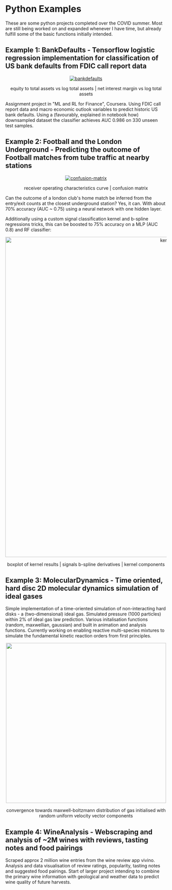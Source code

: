 # Python Examples

These are some python projects completed over the COVID summer. Most are still being worked on and expanded whenever I have time, but already fulfill some of the basic functions initially intended.


## Example 1: BankDefaults - Tensorflow logistic regression implementation for classification of US bank defaults from FDIC call report data
<p align="center">
<a href="https://ibb.co/4sgfhwK"><img src="https://i.ibb.co/0BVXHpm/bankdefaults.png" alt="bankdefaults" border="0"></a>
</p>

<p align="center">
  equity to total assets vs log total assets  | net interest margin vs log total assets
</p>

Assignment project in "ML and RL for Finance", Coursera. Using FDIC call report data and macro economic outlook variables to predict historic US bank defaults. Using a (favourably, explained in notebook how) downsampled dataset the classifier achieves AUC 0.986 on 330 unseen test samples.

## Example 2: Football and the London Underground - Predicting the outcome of Football matches from tube traffic at nearby stations
<p align="center">
<a href="https://ibb.co/K6vYN03"><img src="https://i.ibb.co/tBrSZmW/confusion-matrix.png" alt="confusion-matrix" border="0"></a>
</p>  
<p align="center">
  receiver operating characteristics curve | confusion matrix
</p>

Can the outcome of a london club's home match be inferred from the entry/exit counts at the closest underground station?
Yes, it can. With about 70% accuracy (AUC ~ 0.75) using a neural network with one hidden layer.

Additionally using a custom signal classification kernel and b-spline regressions tricks, this can be boosted to 75% accuracy on a MLP (AUC 0.8) and RF classifier:

<p align="center">
<a href="https://ibb.co/P58dwxC"><img src="https://i.ibb.co/nDSFzrk/kernels.png" alt="kernels" border="0" width="1000"></a>
</p>

<p align="center">
  boxplot of kernel results | signals b-spline derivatives | kernel components
</p>

## Example 3: MolecularDynamics - Time oriented, hard disc 2D molecular dynamics simulation of ideal gases

Simple implementation of a time-oriented simulation of non-interacting hard disks - a (two-dimensional) ideal gas. Simulated pressure (1000 particles) within 2% of ideal gas law prediction. Various initalisation functions (random, maxwellian, gaussian) and built in animation and analysis functions. Currently working on enabling reactive multi-species mixtures to simulate the fundamental kinetic reaction orders from first principles.
<p  align="center">
  <img src="https://github.com/klotzd/CV/blob/master/Python/img/boltzmannconvergence_gif.gif" width="500">
</p>
<p align="center">
  convergence towards maxwell-boltzmann distribution of gas initialised with random uniform velocity vector components
</p>

## Example 4: WineAnalysis - Webscraping and analysis of ~2M wines with reviews, tasting notes and food pairings

Scraped approx 2 million wine entries from the wine review app vivino. Analysis and data visualisation of review ratings, popularity, tasting notes and suggested food pairings. Start of larger project intending to combine the primary wine information with geological and weather data to predict wine quality of future harvests. 
